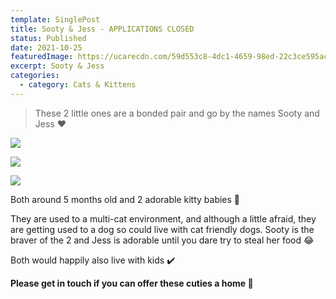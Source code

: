 ```yaml
---
template: SinglePost
title: Sooty & Jess - APPLICATIONS CLOSED
status: Published
date: 2021-10-25
featuredImage: https://ucarecdn.com/59d553c8-4dc1-4659-98ed-22c3ce595ac7/-/crop/338x509/105,0/-/preview/-/rotate/90/
excerpt: Sooty & Jess
categories:
  - category: Cats & Kittens
---
```

> These 2 little ones are a bonded pair and go by the names Sooty and Jess ❤️

![](https://ucarecdn.com/4ef1be3f-abc5-4d01-9f6d-a133fc32f04c/)

![](https://ucarecdn.com/ff9e1be6-cfb9-4d5c-bcad-dbcf4c773358/)

![](https://ucarecdn.com/71c3822d-ed25-4b21-8740-6d6a099e3fb7/)

Both around 5 months old and 2 adorable kitty babies 🥰

They are used to a multi-cat environment, and although a little afraid, they are getting used to a dog so could live with cat friendly dogs.
Sooty is the braver of the 2 and Jess is adorable until you dare try to steal her food 😂

Both would happily also live with kids ✔️

**Please get in touch if you can offer these cuties a home 🏡**